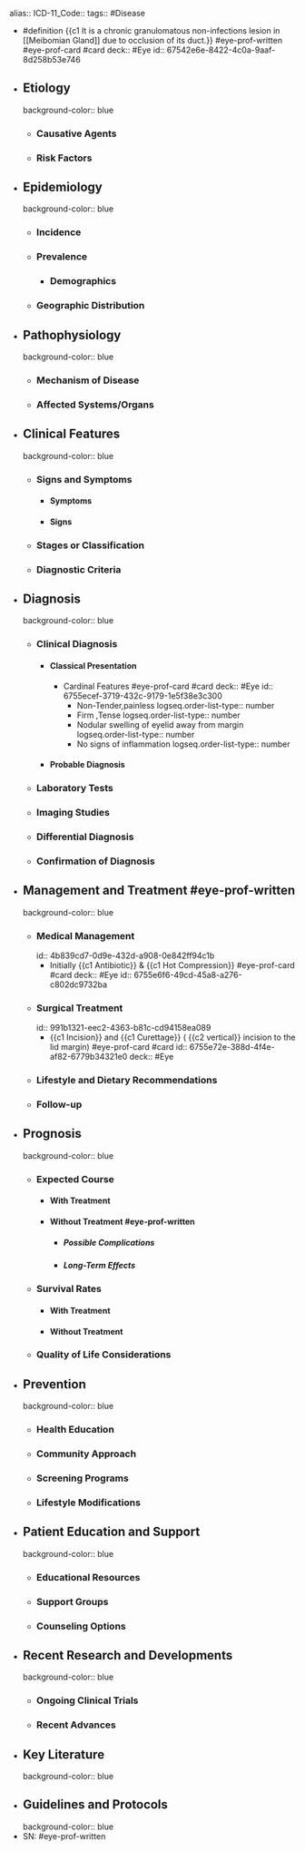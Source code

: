 alias::
ICD-11_Code::
tags:: #Disease

- #definition {{c1 It is a chronic granulomatous non-infections lesion in [[Meibomian Gland]] due to occlusion of its duct.}} #eye-prof-written #eye-prof-card #card
  deck:: #Eye
  id:: 67542e6e-8422-4c0a-9aaf-8d258b53e746
- ## Etiology
  background-color:: blue
  - ### Causative Agents
  - ### Risk Factors
- ## Epidemiology
  background-color:: blue
  - ### Incidence
  - ### Prevalence
    - ### Demographics
  - ### Geographic Distribution
- ## Pathophysiology
  background-color:: blue
  - ### Mechanism of Disease
  - ### Affected Systems/Organs
- ## Clinical Features
  background-color:: blue
  - ### Signs and Symptoms
    - #### Symptoms
    - #### Signs
  - ### Stages or Classification
  - ### Diagnostic Criteria
- ## Diagnosis
  background-color:: blue
  - ### Clinical Diagnosis
    - #### Classical Presentation
      - Cardinal Features #eye-prof-card #card
        deck:: #Eye
        id:: 6755ecef-3719-432c-9179-1e5f38e3c300
        - Non-Tender,painless
          logseq.order-list-type:: number
        - Firm ,Tense
          logseq.order-list-type:: number
        - Nodular swelling of eyelid away from margin
          logseq.order-list-type:: number
        - No signs of inflammation
          logseq.order-list-type:: number
    - #### Probable Diagnosis
  - ### Laboratory Tests
  - ### Imaging Studies
  - ### Differential Diagnosis
  - ### Confirmation of Diagnosis
- ## Management and Treatment #eye-prof-written
  background-color:: blue
  - ### Medical Management
    id:: 4b839cd7-0d9e-432d-a908-0e842ff94c1b
    - Initially {{c1 Antibiotic}} & {{c1 Hot Compression}} #eye-prof-card #card
      deck:: #Eye
      id:: 6755e6f6-49cd-45a8-a276-c802dc9732ba
  - ### Surgical Treatment
    id:: 991b1321-eec2-4363-b81c-cd94158ea089
    - {{c1 Incision}} and {{c1 Curettage}} ( {{c2 vertical}} incision to the lid margin) #eye-prof-card #card
      id:: 6755e72e-388d-4f4e-af82-6779b34321e0
      deck:: #Eye
  - ### Lifestyle and Dietary Recommendations
  - ### Follow-up
- ## Prognosis
  background-color:: blue
  - ### Expected Course
    - #### With Treatment
    - #### Without Treatment #eye-prof-written
      - ##### Possible Complications
      - ##### Long-Term Effects
  - ### Survival Rates
    - #### With Treatment
    - #### Without Treatment
  - ### Quality of Life Considerations
- ## Prevention
  background-color:: blue
  - ### Health Education
  - ### Community Approach
  - ### Screening Programs
  - ### Lifestyle Modifications
- ## Patient Education and Support
  background-color:: blue
  - ### Educational Resources
  - ### Support Groups
  - ### Counseling Options
- ## Recent Research and Developments
  background-color:: blue
  - ### Ongoing Clinical Trials
  - ### Recent Advances
- ## Key Literature
  background-color:: blue
- ## Guidelines and Protocols
  background-color:: blue
- SN: #eye-prof-written
